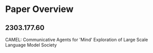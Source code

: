 # Paper Overview

## 2303.177.60
CAMEL: Communicative Agents for 'Mind' Exploration of Large Scale Language Model Society
